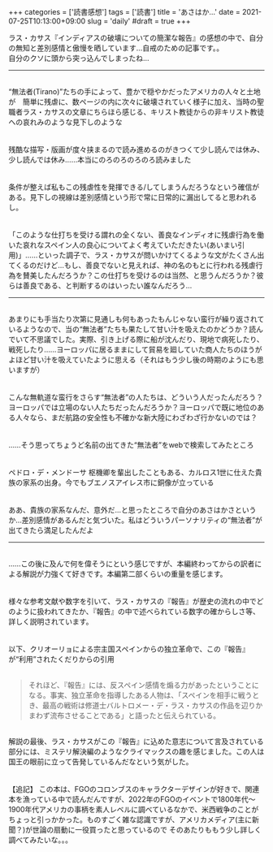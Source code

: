 +++
categories = ['読書感想']
tags = ['読書']
title = 'あさはか…'
date = 2021-07-25T10:13:00+09:00
slug = 'daily'
#draft = true
+++

ラス・カサス『インディアスの破壊についての簡潔な報告』の感想の中で、自分の無知と差別感情と傲慢を晒しています…自戒のための記事です。。
<br>
自分のクソに頭から突っ込んでしまったね…
<br>

***

<br>
“無法者(Tirano)”たちの手によって、豊かで穏やかだったアメリカの人々と土地が　簡単に残虐に、数ページの内に次々に破壊されていく様子に加え、当時の聖職者ラス・カサスの文章にちらほら感じる、キリスト教徒からの非キリスト教徒への哀れみのような見下しのような
<br>
<br>
<br>
残酷な描写・版画が度々挟まるので読み進めるのがきつくて少し読んでは休み、少し読んでは休み……本当にのろのろのろのろ読みました
<br>
<br>
<br>
条件が整えば私もこの残虐性を発揮できる/してしまうんだろうなという確信がある。見下しの視線は差別感情という形で常に日常的に漏出してると思われるし。
<br>
<br>
<br>
「このような仕打ちを受ける謂れの全くない、善良なインディオに残虐行為を働いた哀れなスペイン人の良心についてよく考えていただきたい(あいまい引用)」……といった調子で、ラス・カサスが問いかけてくるような文がたくさん出てくるのだけど…もし、善良でないと見えれば、神の名のもとに行われる残虐行為を賛美したんだろうか？この仕打ちを受けるのは当然、と思うんだろうか？彼らは善良である、と判断するのはいったい誰なんだろう…
<br>

***

<br>
あまりにも手当たり次第に見通しも何もあったもんじゃない蛮行が繰り返されているようなので、当の“無法者”たちも果たして甘い汁を吸えたのかどうか？読んでいて不思議でした。実際、引き上げる際に船が沈んだり、現地で病死したり、戦死したり……ヨーロッパに居るままにして貿易を廻していた商人たちのほうがよほど甘い汁を吸えていたように思える（それはもう少し後の時期のようにも思いますが）
<br>
<br>
<br>
こんな無軌道な蛮行をさらす“無法者”の人たちは、どういう人だったんだろう？ヨーロッパでは立場のない人たちだったんだろうか？ヨーロッパで既に地位のある人々なら、まだ航路の安全性も不確かな新大陸にわざわざ行かないのでは？
<br>
<br>
<br>
……そう思ってちょうど名前の出てきた“無法者”をwebで検索してみたところ
<br>
<br>
<br>
ペドロ・デ・メンドーサ
枢機卿を輩出したこともある、カルロス1世に仕えた貴族の家系の出身。今でもブエノスアイレス市に銅像が立っている
<br>
<br>
<br>
ああ、貴族の家系なんだ、意外だ…と思ったところで自分のあさはかさというか…差別感情があるんだと気づいた。私はどういうパーソナリティの“無法者”が出てきたら満足したんだよ
<br>

***

<br>
……この後に及んで何を偉そうにという感じですが、本編終わってからの訳者による解説が力強くて好きです。本編第二部くらいの重量を感じます。
<br>
<br>
<br>
様々な参考文献や数字を引いて、ラス・カサスの『報告』が歴史の流れの中でどのように扱われてきたか、『報告』の中で述べられている数字の確からしさ等、詳しく説明されています。
<br>
<br>
<br>
以下、クリオーリョによる宗主国スペインからの独立革命で、この『報告』が“利用”されたくだりからの引用
<br>
<br>

> それほど、『報告』には、反スペイン感情を煽る力があったということになる。事実、独立革命を指導したある人物は、「スペインを相手に戦うとき、最高の戦術は修道士バルトロメー・デ・ラス・カサスの作品を辺りかまわず流布させることである」と語ったと伝えられている。

<br>
解説の最後、ラス・カサスがこの『報告』に込めた意志について言及されている部分には、ミステリ解決編のようなクライマックスの趣を感じました。この人は国王の眼前に立って告発しているんだなという気がした。
<br>
<br>
<br>
【追記】
この本は、FGOのコロンブスのキャラクターデザインが好きで、関連本を漁っている中で読んだんですが、2022年のFGOのイベントで1800年代～1900年代アメリカの事柄を素人レベルに調べているなかで、米西戦争のことがちょっと引っかかった。ものすごく雑な認識ですが、アメリカメディア(主に新聞？)が世論の扇動に一役買ったと思っているので
そのあたりももう少し詳しく調べてみたいな。。。
<br>